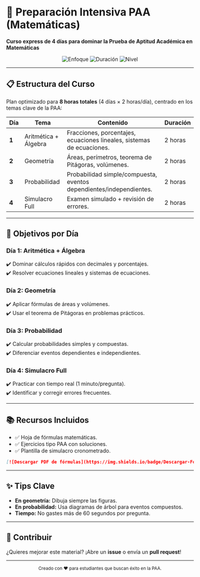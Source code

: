 # 🚀 Preparación Intensiva PAA (Matemáticas)  
**Curso express de 4 días para dominar la Prueba de Aptitud Académica en Matemáticas**  

<div align="center">
  <img src="https://img.shields.io/badge/Enfoque-Matemáticas-blue" alt="Enfoque">
  <img src="https://img.shields.io/badge/Duración-8_Horas-orange" alt="Duración">
  <img src="https://img.shields.io/badge/Nivel-Preuniversitario-brightgreen" alt="Nivel">
</div>

---

## 📋 Estructura del Curso  
Plan optimizado para **8 horas totales** (4 días × 2 horas/día), centrado en los temas clave de la PAA:

| Día  | Tema               | Contenido                                                                 | Duración   |
|------|--------------------|--------------------------------------------------------------------------|------------|
| **1** | Aritmética + Álgebra | Fracciones, porcentajes, ecuaciones lineales, sistemas de ecuaciones.     | 2 horas    |
| **2** | Geometría           | Áreas, perímetros, teorema de Pitágoras, volúmenes.                      | 2 horas    |
| **3** | Probabilidad        | Probabilidad simple/compuesta, eventos dependientes/independientes.      | 2 horas    |
| **4** | Simulacro Full      | Examen simulado + revisión de errores.                                    | 2 horas    |

---

## 🎯 Objetivos por Día  
### **Día 1: Aritmética + Álgebra**  
✔️ Dominar cálculos rápidos con decimales y porcentajes.  
✔️ Resolver ecuaciones lineales y sistemas de ecuaciones.  

### **Día 2: Geometría**  
✔️ Aplicar fórmulas de áreas y volúmenes.  
✔️ Usar el teorema de Pitágoras en problemas prácticos.  

### **Día 3: Probabilidad**  
✔️ Calcular probabilidades simples y compuestas.  
✔️ Diferenciar eventos dependientes e independientes.  

### **Día 4: Simulacro Full**  
✔️ Practicar con tiempo real (1 minuto/pregunta).  
✔️ Identificar y corregir errores frecuentes.  

---

## 📚 Recursos Incluidos  
- ✅ Hoja de fórmulas matemáticas.  
- ✅ Ejercicios tipo PAA con soluciones.  
- ✅ Plantilla de simulacro cronometrado.  

```markdown
[![Descargar PDF de fórmulas](https://img.shields.io/badge/Descargar-Fórmulas_PAA-green)](link_a_tu_archivo.pdf)
```

---

## ✨ Tips Clave  
- **En geometría:** Dibuja siempre las figuras.  
- **En probabilidad:** Usa diagramas de árbol para eventos compuestos.  
- **Tiempo:** No gastes más de 60 segundos por pregunta.  

---

## 🤝 Contribuir  
¿Quieres mejorar este material? ¡Abre un **issue** o envía un **pull request**!  

---
<div align="center">
  <sub>Creado con ❤️ para estudiantes que buscan éxito en la PAA.</sub>
</div>
